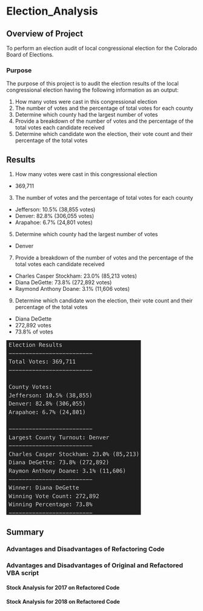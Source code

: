 # Election_Analysis

## Overview of Project
To perform an election audit of local congressional election for the Colorado Board of Elections.

### Purpose
The purpose of this project is to audit the election results of the local congressional election having the following information as an output: 
1. How many votes were cast in this congressional election
2. The number of votes and the percentage of total votes for each county
3. Determine which county had the largest number of votes
4. Provide a breakdown of the number of votes and the percentage of the total votes each candidate received
5. Determine which candidate won the election, their vote count and their percentage of the total votes

## Results
1. How many votes were cast in this congressional election
  - 369,711
3. The number of votes and the percentage of total votes for each county
  - Jefferson: 10.5% (38,855 votes)
  - Denver: 82.8% (306,055 votes)
  - Arapahoe: 6.7% (24,801 votes)
5. Determine which county had the largest number of votes
  - Denver
7. Provide a breakdown of the number of votes and the percentage of the total votes each candidate received
  - Charles Casper Stockham: 23.0% (85,213 votes)
  - Diana DeGette: 73.8% (272,892 votes)
  - Raymond Anthony Doane: 3.1% (11,606 votes) 
9. Determine which candidate won the election, their vote count and their percentage of the total votes
  - Diana DeGette
  - 272,892 votes
  - 73.8% of votes

![Terminal Output from Analysis](https://github.com/carolineshipley/Election_Analysis/blob/main/Resources/Election%20Results.PNG)

## Summary
### Advantages and Disadvantages of Refactoring Code

### Advantages and Disadvantages of Original and Refactored VBA script
#### Stock Analysis for 2017 on Refactored Code
#### Stock Analysis for 2018 on Refactored Code
